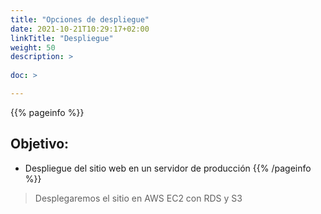 ```yaml
---
title: "Opciones de despliegue"
date: 2021-10-21T10:29:17+02:00
linkTitle: "Despliegue"
weight: 50
description: >
    
doc: >

---
```

{{% pageinfo %}}
## Objetivo:
* Despliegue del sitio web en un servidor de producción
{{% /pageinfo %}}

> Desplegaremos el sitio en AWS EC2 con RDS y S3